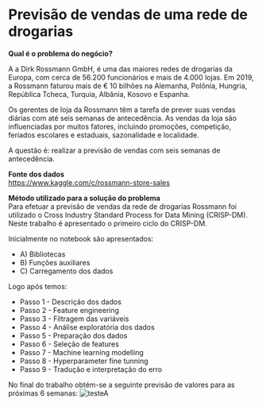 # Previsão de vendas de uma rede de drogarias   
**Qual é o problema do negócio?**  

A a Dirk Rossmann GmbH, é uma das maiores redes de drogarias da Europa, com cerca de 56.200 funcionários e mais de 4.000 lojas. Em 2019, a Rossmann faturou mais de € 10 bilhões na Alemanha, Polônia, Hungria, República Tcheca, Turquia, Albânia, Kosovo e Espanha.  

Os gerentes de loja da Rossmann têm a tarefa de prever suas vendas diárias com até seis semanas de antecedência. As vendas da loja são influenciadas por muitos fatores, incluindo promoções, competição, feriados escolares e estaduais, sazonalidade e localidade. 

A questão é: realizar a previsão de vendas com seis semanas de antecedência. 

**Fonte dos dados**  
https://www.kaggle.com/c/rossmann-store-sales 

**Método utilizado para a solução do problema**  
Para efetuar a previsão de vendas da rede de drogarias Rossmann foi utilizado o Cross Industry Standard Process for Data Mining (CRISP-DM).  Neste trabalho é apresentado o primeiro ciclo do CRISP-DM. 

Inicialmente no notebook são apresentados:  
- A) Bibliotecas
- B) Funções auxiliares
- C) Carregamento dos dados

Logo após temos:
- Passo 1 - Descrição dos dados
- Passo 2 - Feature engineering
- Passo 3 - Filtragem das variáveis
- Passo 4 - Análise exploratória dos dados
- Passo 5 - Preparação dos dados
- Passo 6 - Seleção de features
- Passo 7 - Machine learning modelling
- Passo 8 - Hyperparameter fine tunning
- Passo 9 - Tradução e interpretação do erro

No final do trabalho obtém-se a seguinte previsão de valores para as próximas 6 semanas:
![testeA](https://user-images.githubusercontent.com/69815426/144938450-e2e490b6-5e29-44c1-8fa6-c37505cda5c0.png)
